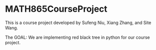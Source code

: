 # MATH865CourseProject

This is a course project developed by Sufeng Niu, Xiang Zhang, and Site Wang.

The GOAL: We are implementing red black tree in python for our course project.

